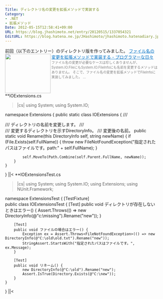 ```yaml
---
Title: ディレクトリ名の変更を拡張メソッドで実装する
Category:
- .NET
- 拡張メソッド
Date: 2012-05-15T12:58:41+09:00
URL: https://blog.jhashimoto.net/entry/20120515/1337054321
EditURL: https://blog.hatena.ne.jp/JHashimoto/jhashimoto.hatenadiary.jp/atom/entry/12921228815717256288
---
```


前回（以下のエントリー）のディレクトリ版を作ってみました。
<a href="http://d.hatena.ne.jp/JHashimoto/20120514/1337003913" target="_blank" rel="nofollow"><img class="alignleft" align="left" border="0" src="http://capture.heartrails.com/150x130/shadow?http://d.hatena.ne.jp/JHashimoto/20120514/1337003913" alt="" width="150" height="130" /></a><a style="color:#0070C5;" href="http://d.hatena.ne.jp/JHashimoto/20120514/1337003913" target="_blank" rel="nofollow">ファイル名の変更を拡張メソッドで実装する - プログラマーな日々</a><a href="http://b.hatena.ne.jp/entry/http://d.hatena.ne.jp/JHashimoto/20120514/1337003913" target="_blank"><img border="0" src="http://b.hatena.ne.jp/entry/image/http://d.hatena.ne.jp/JHashimoto/20120514/1337003913" alt="" /></a><br><span style="color: #808080;font-size: 80%;">ファイル名の変更が必要なケースは珍しくありませんが、System.IO.FileにもSystem.IO.FileInfoにも名前を変更するメソッドはありません。  そこで、ファイル名の変更を拡張メソッドでFileInfoに実装してみました。 ...</span><br style="clear:both;" />
**IOExtensions.cs
>|cs|
using System;
using System.IO;

namespace Extensions {
    public static class IOExtensions {
        /// <summary>
        /// ディレクトリの名前を変更します。
        /// </summary>
        /// <param name="self">変更するディレクトリを示すDirectoryInfo。</param>
        /// <param name="newName">変更後の名前。</param>
        public static void Rename(this DirectoryInfo self, string newName) {
            if (File.Exists(self.FullName)) {
                throw new FileNotFoundException("指定されたパスはファイルです。path:" + self.FullName);
            }
            
            self.MoveTo(Path.Combine(self.Parent.FullName, newName));
        }
    }
}
||<
**IOExtensionsTest.cs
>|cs|
using System;
using System.IO;
using Extensions;
using NUnit.Framework;

namespace ExtensionsTest {
    [TestFixture]    
    public class IOExtensionsTest {
        [Test]
        public void ディレクトリが存在しないときはエラー() {
            Assert.Throws<DirectoryNotFoundException>(() => new DirectoryInfo(@"c:\missing").Rename("new"));
        }

        [Test]
        public void ファイルの場合はエラー() {
            Exception ex = Assert.Throws<FileNotFoundException>(() => new DirectoryInfo(@"C:\old\old.txt").Rename("new"));
            StringAssert.StartsWith("指定されたパスはファイルです。", ex.Message);
        }

        [Test]
        public void リネーム() {
            new DirectoryInfo(@"C:\old").Rename("new");
            Assert.IsTrue(Directory.Exists(@"C:\new"));
        }
    }
}
||<
